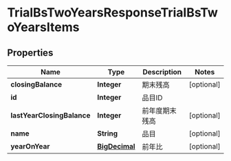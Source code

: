 

# TrialBsTwoYearsResponseTrialBsTwoYearsItems

## Properties

Name | Type | Description | Notes
------------ | ------------- | ------------- | -------------
**closingBalance** | **Integer** | 期末残高 |  [optional]
**id** | **Integer** | 品目ID | 
**lastYearClosingBalance** | **Integer** | 前年度期末残高 |  [optional]
**name** | **String** | 品目 |  [optional]
**yearOnYear** | [**BigDecimal**](BigDecimal.md) | 前年比 |  [optional]



